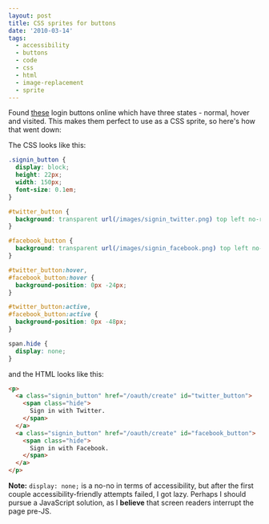```yaml
---
layout: post
title: CSS sprites for buttons
date: '2010-03-14'
tags:
  - accessibility
  - buttons
  - code
  - css
  - html
  - image-replacement
  - sprite
---
```


Found <a href="http://www.komodomedia.com/blog/2009/05/sign-in-with-twitter-and-facebook-buttons/">these</a> login buttons online which have three states - normal, hover and visited. This makes them perfect to use as a CSS sprite, so here's how that went down:

The CSS looks like this:

```css
.signin_button {
  display: block;
  height: 22px;
  width: 150px;
  font-size: 0.1em;
}

#twitter_button {
  background: transparent url(/images/signin_twitter.png) top left no-repeat;
}

#facebook_button {
  background: transparent url(/images/signin_facebook.png) top left no-repeat;
}

#twitter_button:hover,
#facebook_button:hover {
  background-position: 0px -24px;
}

#twitter_button:active,
#facebook_button:active {
  background-position: 0px -48px;
}

span.hide {
  display: none;
}
```

and the HTML looks like this:

```html
<p>
  <a class="signin_button" href="/oauth/create" id="twitter_button">
    <span class="hide">
      Sign in with Twitter.
    </span>
  </a>
  <a class="signin_button" href="/oauth/create" id="facebook_button">
    <span class="hide">
      Sign in with Facebook.
    </span>
  </a>
</p>
```

<strong>Note:</strong> `display: none;` is a no-no in terms of accessibility, but after the first couple accessibility-friendly attempts failed, I got lazy. Perhaps I should pursue a JavaScript solution, as I **believe** that screen readers interrupt the page pre-JS.
